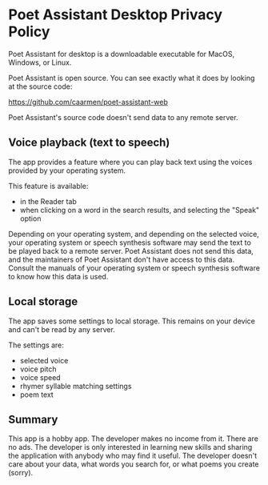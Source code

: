Poet Assistant Desktop Privacy Policy
=====================================

Poet Assistant for desktop is a downloadable executable for MacOS,
Windows, or Linux.

Poet Assistant is open source. You can see exactly what it does by
looking at the source code:

https://github.com/caarmen/poet-assistant-web

Poet Assistant's source code doesn't send data to any remote server.

Voice playback (text to speech)
-------------------------------
The app provides a feature where you can play back text using the
voices provided by your operating system.

This feature is available:
* in the Reader tab
* when clicking on a word in the search results, and selecting the
  "Speak" option

Depending on your operating system, and depending on the selected
voice, your operating system or speech synthesis software may send
the text to be played back to a remote server. Poet Assistant does
not send this data, and the maintainers of Poet Assistant don't have
access to this data. Consult the manuals of your operating system or
speech synthesis software to know how this data is used.

Local storage
-------------
The app saves some settings to local storage. This remains on your
device and can't be read by any server.

The settings are:
* selected voice
* voice pitch
* voice speed
* rhymer syllable matching settings
* poem text

Summary
-------
This app is a hobby app. The developer makes no income from it. There
are no ads. The developer is only interested in learning new skills
and sharing the application with anybody who may find it useful. The
developer doesn't care about your data, what words you search for, or
what poems you create (sorry).
